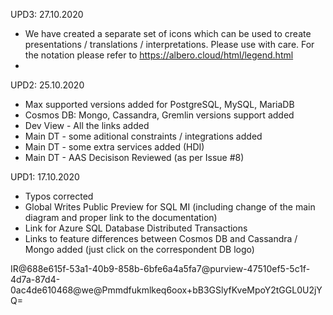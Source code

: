 UPD3: 27.10.2020
- We have created a separate set of icons which can be used to create presentations / translations / interpretations. Please use with care. For the notation please refer to https://albero.cloud/html/legend.html
- 
UPD2: 25.10.2020
- Max supported versions added for PostgreSQL, MySQL, MariaDB
- Cosmos DB: Mongo, Cassandra, Gremlin versions support added
- Dev View - All the links added
- Main DT - some aditional constraints / integrations added
- Main DT - some extra services added (HDI)
- Main DT - AAS Decisison Reviewed (as per Issue #8)

UPD1: 17.10.2020 
- Typos corrected
- Global Writes Public Preview for SQL MI (including change of the main diagram and proper link to the documentation)
- Link for Azure SQL Database Distributed Transactions
- Links to feature differences between Cosmos DB and Cassandra / Mongo added (just click on the correspondent DB logo)

IR@688e615f-53a1-40b9-858b-6bfe6a4a5fa7@purview-47510ef5-5c1f-4d7a-87d4-0ac4de610468@we@Pmmdfukmlkeq6oox+bB3GSlyfKveMpoY2tGGL0U2jYQ=




